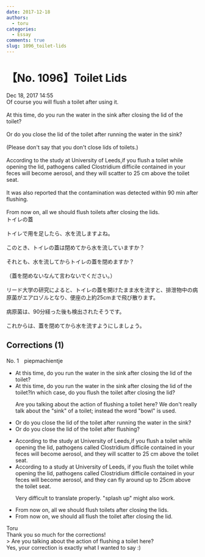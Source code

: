 ```yaml
---
date: 2017-12-18
authors:
  - toru
categories:
  - Essay
comments: true
slug: 1096_toilet-lids
---
```


# 【No. 1096】Toilet Lids
<div class="date">Dec 18, 2017 14:55</div>
<div id="post"><div id="body_show_ori">
Of course you will flush a toilet after using it.<br/><br/>At this time, do you run the water in the sink after closing the lid of the toilet?<br/><br/>Or do you close the lid of the toilet after running the water in the sink?<br/><br/>(Please don't say that you don't close lids of toilets.)<br/><br/>According to the study at University of Leeds,if you flush a toilet while opening the lid, pathogens called Clostridium difficile contained in your feces will become aerosol, and they will scatter to 25 cm above the toilet seat.<br/><br/>It was also reported that the contamination was detected within 90 min after flushing.<br/><br/>From now on, all we should flush toilets after closing the lids.
</div></div>

<!-- more -->

<div id="post_ja"><div id="body_show_mo">
トイレの蓋<br/><br/>トイレで用を足したら、水を流しますよね。<br/><br/>このとき、トイレの蓋は閉めてから水を流していますか？<br/><br/>それとも、水を流してからトイレの蓋を閉めますか？<br/><br/>（蓋を閉めないなんて言わないでください。）<br/><br/>リード大学の研究によると、トイレの蓋を開けたまま水を流すと、排泄物中の病原菌がエアロゾルとなり、便座の上約25cmまで飛び散ります。<br/><br/>病原菌は、90分経った後も検出されたそうです。<br/><br/>これからは、蓋を閉めてから水を流すようにしましょう。
</div></div>

## Corrections (1)
<div id="block"><div class="first_name"> No. 1　<span class="just_name">piepmachientje</span></div><div id="block2">
<ul class="correction_field">
<li class="incorrect">At this time, do you run the water in the sink after closing the lid of the toilet?</li>
<li class="corrected correct">
<span class="sline">At this time, do you run the water in the sink after closing the lid of the toilet?</span>In which case, do you flush the toilet after closing the lid?
<p class="correction_comment">Are you talking about the action of flushing a toilet here? We don't really talk about the "sink" of a toilet; instead the word "bowl" is used.</p>
</li>
</ul>
<ul class="correction_field">
<li class="incorrect">Or do you close the lid of the toilet after running the water in the sink?</li>
<li class="corrected correct">
Or do you close the lid of the toilet after flushing?
</li>
</ul>
<ul class="correction_field">
<li class="incorrect">According to the study at University of Leeds,if you flush a toilet while opening the lid, pathogens called Clostridium difficile contained in your feces will become aerosol, and they will scatter to 25 cm above the toilet seat.</li>
<li class="corrected correct">
According to a study at University of Leeds, if you flush the toilet while opening the lid, pathogens called Clostridium difficile contained in your feces will become aerosol, and they can fly around up to 25cm above the toilet seat. 
<p class="correction_comment">Very difficult to translate properly. "splash up" might also work.</p>
</li>
</ul>
<ul class="correction_field">
<li class="incorrect">From now on, all we should flush toilets after closing the lids.</li>
<li class="corrected correct">
From now on, we should all flush the toilet after closing the lid.
</li>
</ul>
</div><div class="name"><span class="just_name">Toru</span><br>
Thank you so much for the corrections!<br/>&gt; Are you talking about the action of flushing a toilet here? <br/>Yes, your correction is exactly what I wanted to say :)
</div>
</div>
